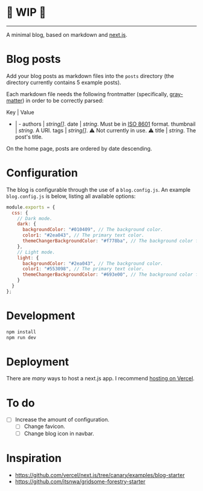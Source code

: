# 🚧 WIP 🚧

---

A minimal blog, based on markdown and [next.js](https://nextjs.org/).

# Blog posts

Add your blog posts as markdown files into the `posts` directory (the directory currently contains 5 example posts).

Each markdown file needs the following frontmatter (specifically, [gray-matter](https://github.com/jonschlinkert/gray-matter)) in order to be correctly parsed:

Key | Value
- | -
authors | _string[]_.
date | _string_. Must be in [ISO 8601](https://en.wikipedia.org/wiki/ISO_8601) format.
thumbnail | _string_. A URI.
tags | _string[]_. ⚠️ Not currently in use. ⚠️
title | _string_. The post's title.

On the home page, posts are ordered by date descending.

# Configuration

The blog is configurable through the use of a `blog.config.js`. An example `blog.config.js` is below, listing all available options:

```javascript
module.exports = {
  css: {
    // Dark mode.
    dark: {
      backgroundColor: "#010409", // The background color.
      color1: "#2ea043", // The primary text color.
      themeChangerBackgroundColor: "#f778ba", // The background color for the theme changer.
    },
    // Light mode.
    light: {
      backgroundColor: "#2ea043", // The background color.
      color1: "#553098", // The primary text color.
      themeChangerBackgroundColor: "#693e00", // The background color for the theme changer.
    }
  }
};
```

# Development

```bash
npm install
npm run dev
```

# Deployment

There are _many_ ways to host a next.js app. I recommend [hosting on Vercel](https://vercel.com/docs/next.js/overview).

# To do

- [ ] Increase the amount of configuration.
  - [ ] Change favicon.
  - [ ] Change blog icon in navbar.

# Inspiration

- https://github.com/vercel/next.js/tree/canary/examples/blog-starter
- https://github.com/itsnwa/gridsome-forestry-starter
